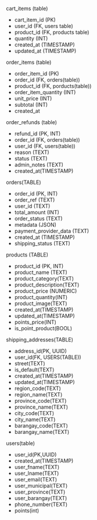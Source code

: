 cart_items (table)

- cart_item_id (PK)
- user_id (FK, users table)
- product_id (FK, products table)
- quantity (INT)
- created_at (TIMESTAMP)
- updated_at (TIMESTAMP)

order_items (table)

- order_item_id (PK)
- order_id (FK, orders(table))
- product_id (FK, porducts(table))
- order_item_quantity (INT)
- unit_price (INT)
- subtotal (INT)
- created_at

order_refunds (table)

- refund_id (PK, INT)
- order_id (FK, orders(table))
- user_id (FK, users(table))
- reason (TEXT)
- status (TEXT)
- admin_notes (TEXT)
- created_at(TIMESTAMP)

orders(TABLE)

- order_id (PK, INT)
- order_ref (TEXT)
- user_id (TEXT)
- total_amount (INT)
- order_status (TEXT)
- metadata (JSON)
- payment_provider_data (TEXT)
- created_at (TIMESTAMP)
- shipping_status (TEXT)

products (TABLE)

- product_id (PK, INT)
- product_name (TEXT)
- product_category(TEXT)
- product_description(TEXT)
- product_price (NUMERIC)
- product_quantity(INT)
- product_image(TEXT)
- created_at(TIMESTAMP)
- updated_at(TIMESTAMP)
- points_price(INT)
- is_point_product(BOOL)

shipping_addresses(TABLE)

- address_id(PK, UUID)
- user_id(FK, USERS(TABLE))
- street(TEXT)
- is_default(TEXT)
- created_at(TIMESTAMP)
- updated_at(TIMESTAMP)
- region_code(TEXT)
- region_name(TEXT)
- province_code(TEXT)
- province_name(TEXT)
- city_code(TEXT)
- city_name(TEXT)
- barangay_code(TEXT)
- barangay_name(TEXT)

users(table)

- user_id(PK,UUID)
- created_at(TIMESTAMP)
- user_fname(TEXT)
- user_lname(TEXT)
- user_email(TEXT)
- user_municipal(TEXT)
- user_province(TEXT)
- user_barangay(TEXT)
- phone_number(TEXT)
- points(int)
